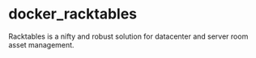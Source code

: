 # docker_racktables
Racktables is a nifty and robust solution for datacenter and server room asset management.
